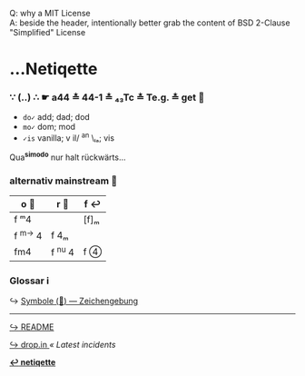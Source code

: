 Q: why a MIT License  
A: beside the header, intentionally better grab the content of BSD 2-Clause "Simplified" License


# …Netiqette

### ∵ (‥) ∴ ☛ a44 ≛ 44-1 ≛ ₄₃Tc ≛ Te.g. ≛ get :popcorn:

* `do✓` add; dad; dod
* `mo✓` dom; mod
* `✓is` vanilla; v il/ <sup>an</sup> \ₗₐ; vis

Qua<sup>**simodo**</sup> nur halt rückwärts…


### alternativ mainstream :8ball:

| o :repeat_one: | r :checkered_flag: | f :leftwards_arrow_with_hook: |
| --- | -- | -- |
| f ᵐ4 | | [f]ₘ |
| f <sup>m→</sup> 4 | f 4ₘ | |
| fm4 | f <sup>nu</sup> 4 | f ④ |


### Glossar :information_source:

:arrow_right_hook: [ Symbole \(:pregnant_woman:\) — Zeichengebung ](./pool/0×UTF-8.md)


---
[ :arrow_right_hook: README ](./README.md)

[ :arrow_right_hook: drop.in ](./drop_in.md) _« Latest incidents_

**[ :leftwards_arrow_with_hook: netiqette ](./netiqette.md)**